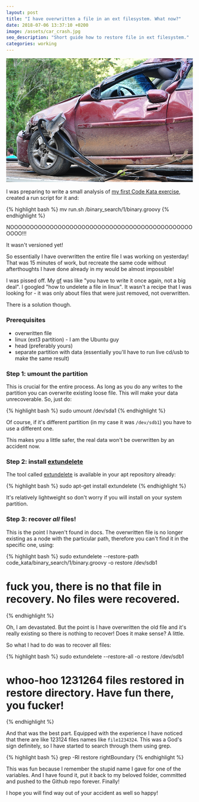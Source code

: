 ```yaml
---
layout: post
title: "I have overwritten a file in an ext filesystem. What now?"
date: 2018-07-06 13:37:10 +0200 
image: /assets/car_crash.jpg
seo_description: "Short guide how to restore file in ext filesystem."
categories: working
---
```

![Car crash](/assets/car_crash.jpg)

I was preparing to write a small analysis of [my first Code Kata exercise][1],
created a run script for it and:

{% highlight bash %}
mv run.sh /binary_search/1/binary.groovy
{% endhighlight %}

NOOOOOOOOOOOOOOOOOOOOOOOOOOOOOOOOOOOOOOOOOOOOOOOOOO!!!

It wasn't versioned yet!

So essentially I have overwritten the entire file I was working on yesterday!
That was 15 minutes of work, but recreate the same code without afterthoughts
I have done already in my would be almost impossible!

I was pissed off. My [gf][2] was like "you have to write it once again, not a
big deal". I googled "how to undelete a file in linux". It wasn't a recipe that I
was looking for - it was only about files that were just removed, not
overwritten.  

There is a solution though.

<!-- more -->

### Prerequisites 

* overwritten file
* linux (ext3 partition) - I am the Ubuntu guy
* head (preferably yours)
* separate partition with data (essentially you'll have to run live cd/usb to
  make the same result)

### Step 1: umount the partition

This is crucial for the entire process. As long as you do any writes to the
partition you can overwrite existing loose file. This will make your data
unrecoverable. So, just do:

{% highlight bash %}
sudo umount /dev/sda1
{% endhighlight %}

Of course, if it's different partition (in my case it was `/dev/sdb1`) you have
to use a different one.

This makes you a little safer, the real data won't be overwritten by an accident now.

### Step 2: install [extundelete][3]

The tool called [extundelete][3] is available in your apt repository already:

{% highlight bash %}
sudo apt-get install extundelete
{% endhighlight %}

It's relatively lightweight so don't worry if you will install on your system partition.

### Step 3: recover *all* files!

This is the point I haven't found in docs. The overwritten file is no longer existing as 
a node with the particular path, therefore you can't find it in the specific one, using:

{% highlight bash %}
sudo extundelete --restore-path code_kata/binary_search/1/binary.groovy -o restore /dev/sdb1

# fuck you, there is no that file in recovery. No files were recovered.
{% endhighlight %}

Oh, I am devastated. But the point is I have overwritten the old file and it's
really existing so there is nothing to recover! Does it make sense? A little.

So what I had to do was to recover all files:

{% highlight bash %}
sudo extundelete --restore-all -o restore /dev/sdb1

# whoo-hoo 1231264 files restored in restore directory. Have fun there, you fucker!
{% endhighlight %}

And that was the best part. Equipped with the experience I have noticed that
there are like 123124 files names like `file1234324`. This was a God's sign
definitely, so I have started to search through them using grep.


{% highlight bash %}
grep -RI restore rightBoundary
{% endhighlight %}

This was fun because I remember the stupid name I gave for one of the
variables. And I have found it, put it back to my beloved folder, committed and
pushed to the Github repo forever. Finally!

I hope you will find way out of your accident as well so happy!

[1]: https://github.com/puradawid/code_kata/blob/master/binary_search/1/binary.groovy
[2]: https://kociamadka.pl
[3]: http://extundelete.sourceforge.net/
